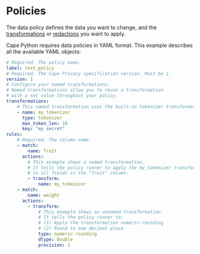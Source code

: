# Policies

The data policy defines the data you want to change, and the [transformations](/libraries/cape-python/transformations/) or [redactions](/libraries/cape-python/redactions/) you want to apply.

Cape Python requires data policies in YAML format. This example describes all the available YAML objects:

``` yaml
# Required. The policy name.
label: test_policy
# Required. The Cape Privacy specification version. Must be 1.
version: 1
# Configure your named transformations.
# Named transformations allow you to reuse a transformation
# with a set value throughout your policy.
transformations:
    # This named transformation uses the built-in tokenizer transformation
    - name: my_tokenizer
      type: tokenizer
      max_token_len: 10
      key: "my secret"
rules:
    # Required. The column name.
    - match: 
        name: fruit
      actions:
        # This example shows a named transformation.
        # It tells the policy runner to apply the my_tokenizer transformation
        # to all fields in the "fruit" column.
        - transform:
            name: my_tokenizer
    - match: 
        name: weight
      actions:
        - transform:
            # This example shows an unnamed transformation.
            # It tells the policy runner to:
            # (1) Apply the transformation numeric-rounding 
            # (2) Round to one decimal place
            type: numeric-rounding
            dtype: Double
            precision: 1
```

